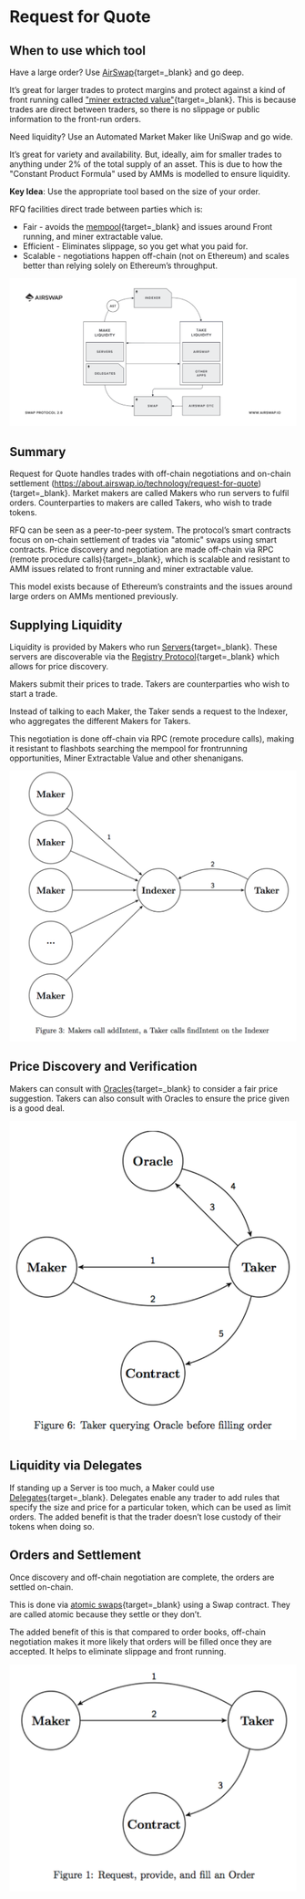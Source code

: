 # Request for Quote

## When to use which tool

Have a large order? Use [AirSwap](https://www.airswap.io/){target=\_blank} and go deep.

It’s great for larger trades to protect margins and protect against a kind of front running called ["miner extracted value"](https://hackmd.io/ivUzk3piQEG8ALzCGbxlag){target=\_blank}. This is because trades are direct between traders, so there is no slippage or public information to the front-run orders.

Need liquidity? Use an Automated Market Maker like UniSwap and go wide.

It’s great for variety and availability. But, ideally, aim for smaller trades to anything under 2% of the total supply of an asset. This is due to how the "Constant Product Formula" used by AMMs is modelled to ensure liquidity.

**Key Idea**: Use the appropriate tool based on the size of your order.

RFQ facilities direct trade between parties which is:

- Fair - avoids the [mempool](https://decrypt.co/42839/inside-the-mysterious-world-of-bitcoins-mempool){target=\_blank} and issues around Front running, and miner extractable value.
- Efficient - Eliminates slippage, so you get what you paid for.
- Scalable - negotiations happen off-chain (not on Ethereum) and scales better than relying solely on Ethereum’s throughput.

![airswap overview](../../../img/S05/airswap-rfq-overview.png)

## Summary

Request for Quote handles trades with off-chain negotiations and on-chain settlement (https://about.airswap.io/technology/request-for-quote){target=\_blank}. Market makers are called Makers who run servers to fulfil orders. Counterparties to makers are called Takers, who wish to trade tokens.

RFQ can be seen as a peer-to-peer system. The protocol’s smart contracts focus on on-chain settlement of trades via "atomic" swaps using smart contracts. Price discovery and negotiation are made off-chain via RPC (remote procedure calls){target=\_blank}, which is scalable and resistant to AMM issues related to front running and miner extractable value.

This model exists because of Ethereum’s constraints and the issues around large orders on AMMs mentioned previously.

## Supplying Liquidity

Liquidity is provided by Makers who run [Servers](https://docs.airswap.io/guides/makers){target=\_blank}. These servers are discoverable via the [Registry Protocol](https://docs.airswap.io/technology/discovery){target=\_blank} which allows for price discovery.

Makers submit their prices to trade. Takers are counterparties who wish to start a trade.

Instead of talking to each Maker, the Taker sends a request to the Indexer, who aggregates the different Makers for Takers.

This negotiation is done off-chain via RPC (remote procedure calls), making it resistant to flashbots searching the mempool for frontrunning opportunities, Miner Extractable Value and other shenanigans.

![airswap indexer flow](../../../img/S05/airswap-indexer-flow.png)

## Price Discovery and Verification

Makers can consult with [Oracles](https://ethereum.org/en/developers/docs/oracles/){target=\_blank} to consider a fair price suggestion. Takers can also consult with Oracles to ensure the price given is a good deal.

![airswap-oracle-flow](../../../img/S05/airswap-oracle-flow.png)

## Liquidity via Delegates

If standing up a Server is too much, a Maker could use [Delegates](https://medium.com/fluidity/introducing-airswap-delegates-1c3db83be1db){target=\_blank}. Delegates enable any trader to add rules that specify the size and price for a particular token, which can be used as limit orders. The added benefit is that the trader doesn’t lose custody of their tokens when doing so.

## Orders and Settlement

Once discovery and off-chain negotiation are complete, the orders are settled on-chain.

This is done via [atomic swaps](https://support.airswap.io/en/articles/2455935-what-is-an-atomic-swap){target=\_blank} using a Swap contract. They are called atomic because they settle or they don’t.

The added benefit of this is that compared to order books, off-chain negotiation makes it more likely that orders will be filled once they are accepted. It helps to eliminate slippage and front running.

![airwap-swap-flow](../../../img/S05/airwap-swap-flow.png)
